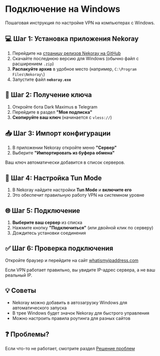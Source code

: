 # Подключение на Windows

Пошаговая инструкция по настройке VPN на компьютерах с Windows.

## 💻 Шаг 1: Установка приложения Nekoray

1. Перейдите на [страницу релизов Nekoray на GitHub](https://github.com/MatsuriDayo/nekoray/releases)
2. Скачайте последнюю версию для Windows (обычно файл с расширением `.zip`)
3. **Распакуйте архив** в удобное место (например, `C:\Program Files\Nekoray\`)
4. Запустите файл **`nekoray.exe`**

## 🔑 Шаг 2: Получение ключа

1. Откройте бота Dark Maximus в Telegram
2. Перейдите в раздел **"Моя подписка"**
3. **Скопируйте ваш ключ** (начинается с `vless://`)

## 📥 Шаг 3: Импорт конфигурации

1. В приложении Nekoray откройте меню **"Сервер"**
2. Выберите **"Импортировать из буфера обмена"**

Ваш ключ автоматически добавится в список серверов.

## 🔧 Шаг 4: Настройка Tun Mode

1. В Nekoray найдите настройки **Tun Mode** и **включите его**
2. Это обеспечит правильную работу VPN на системном уровне

## 🌐 Шаг 5: Подключение

1. **Выберите ваш сервер** из списка
2. Нажмите кнопку **"Подключиться"** (или двойной клик по серверу)
3. Дождитесь установки соединения

## ✅ Шаг 6: Проверка подключения

Откройте браузер и перейдите на сайт [whatismyipaddress.com](https://whatismyipaddress.com/)

Если VPN работает правильно, вы увидите IP-адрес сервера, а не ваш реальный IP.

## 💡 Советы

- Nekoray можно добавить в автозагрузку Windows для автоматического запуска
- В трее Windows будет значок Nekoray для быстрого управления
- Можно настроить правила роутинга для разных сайтов

## ❓ Проблемы?

Если что-то не работает, смотрите раздел [Решение проблем](../troubleshooting.md)

